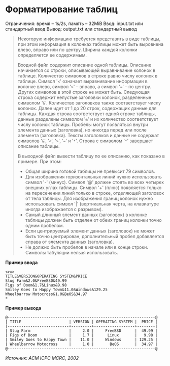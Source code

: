 # Форматирование таблиц

Ограничения: время – 1s/2s, память – 32MiB Ввод: input.txt или стандартный ввод Вывод: output.txt или стандартный вывод

> Некоторую информацию требуется представить в виде таблицы, при этом информация в колонках таблицы может быть выровнена влево, вправо или по центру. Ширина каждой колонки определяется ее содержимым.
>
> Входной файл содержит описание одной таблицы. Описание начинается со строки, описывающей выравнивание колонок в таблице. Количество символов в строке равно числу колонок в таблице. Символ '`<`' означает выравнивание информации в колонке влево, символ '`>`' – вправо, а символ '`=`' – по центру. Других символов в этой строке не может быть. Следующая строка содержит непустые заголовки колонок, разделенные символом '`&`'. Количество заголовков также соответствует числу колонок. Далее идет от 1 до 20 строк, содержащих данные для таблицы. Каждая строка соответствует одной строке таблицы, данные разделены символом '`&`' и их количество соответствует числу колонок таблицы. Пробелы могут появляться внутри элемента данных (заголовка), но никогда перед или после элемента (заголовка). Тексты заголовков и данные не содержат символов '`&`', '`<`', '`>`', '`=`' и '`*`'. Строка с символом '`*`' завершает описание таблицы.
>
> В выходной файл вывести таблицу по ее описанию, как показано в примере. При этом:
> - Общая ширина готовой таблицы не превысит 79 символов.
> - Для изображения горизонтальных линий нужно использовать символ '-' (минус). Символ '@' должен стоять во всех четырех внешних углах таблицы. Символ '+' (плюс) появляется только на пересечении линий только в строке, отделяющей заголовок от тела таблицы. Для изображения границ колонок нужно использовать символ '|' (вертикальная черта, на клавиатуре иногда изображается с разрывом).
> - Самый длинный элемент данных (заголовок) в колонке таблицы должен быть отделен от обеих границ колонки точно одним пробелом.
> - Если центрируемый элемент данных (заголовок) не может быть точно центрирован, дополнительный пробел добавляется справа от элемента данных (заголовка).
> - Не должно быть пробелов в начале или в конце строки. Символы табуляции нельзя использовать.

**Пример ввода**
```
<>=>
TITLE&VERSION&OPERATING SYSTEM&PRICE
Slug Farm&2.0&FreeBSD&49.99
Figs of Doom&1.7&Linux&9.98
Smiley Goes to Happy Town&11.0&Windows&129.25
Wheelbarrow Motocross&1.0&BeOS&34.97
*
```
**Пример вывода**
```
@-----------------------------------------------------------------@
| TITLE                     | VERSION | OPERATING SYSTEM |  PRICE |
|---------------------------+---------+------------------+--------|
| Slug Farm                 |     2.0 |     FreeBSD      |  49.99 |
| Figs of Doom              |     1.7 |      Linux       |   9.98 |
| Smiley Goes to Happy Town |    11.0 |     Windows      | 129.25 |
| Wheelbarrow Motocross     |     1.0 |       BeOS       |  34.97 |
@-----------------------------------------------------------------@
```

*Источник: ACM ICPC MCRC, 2002*
